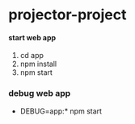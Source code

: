 # projector-project

#### start web app
1. cd app 
2. npm install
3. npm start

### debug web app
- DEBUG=app:* npm start